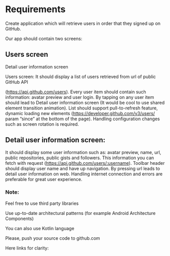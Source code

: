 # Requirements

Create application which will retrieve users in order that they signed up on GitHub.

Our app should contain two screens:

## Users screen

Detail user information screen

Users screen: It should display a list of users retrieved from url of public GitHub API 

(https://api.github.com/users). Every user item should contain such information: avatar preview and user login. By tapping on any user item should lead to Detail user information screen (It would be cool to use shared element transition animation). 
List should support pull-to-refresh feature, dynamic loading new elements (https://developer.github.com/v3/users/ param “since” at the bottom of the page). Handling configuration changes such as screen rotation is required. 

## Detail user information screen: 
It should display some user information such as: avatar preview, name, url, public repositories, public gists and followers. 
This information you can fetch with request (https://api.github.com/users/:username). Toolbar header should display user name and have up navigation. By pressing url leads to detail user information on web.
Handling internet connection and errors are preferable for great user experience.


### Note:

Feel free to use third party libraries

Use up-to-date architectural patterns (for example Android Architecture Components)

You can also use Kotlin language

Please, push your source code to github.com

Here links for clarity:

